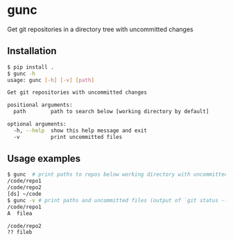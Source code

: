 # gunc
Get git repositories in a directory tree with uncommitted changes

## Installation

```sh
$ pip install .
$ gunc -h
usage: gunc [-h] [-v] [path]

Get git repositories with uncommitted changes

positional arguments:
  path        path to search below [working directory by default]

optional arguments:
  -h, --help  show this help message and exit
  -v          print uncommitted files
```

## Usage examples

```sh
$ gunc  # print paths to repos below working directory with uncommitted changes
/code/repo1
/code/repo2
[ds] ~/code
$ gunc -v # print paths and uncommitted files (output of `git status --porcelain`)
/code/repo1
A  filea

/code/repo2
?? fileb
```
